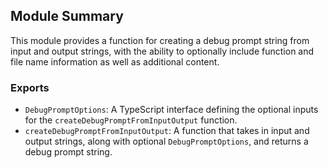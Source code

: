 ## Module Summary

This module provides a function for creating a debug prompt string from input and output strings, with the ability to optionally include function and file name information as well as additional content.

### Exports

- `DebugPromptOptions`: A TypeScript interface defining the optional inputs for the `createDebugPromptFromInputOutput` function.
- `createDebugPromptFromInputOutput`: A function that takes in input and output strings, along with optional `DebugPromptOptions`, and returns a debug prompt string.